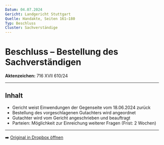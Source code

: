 ```yaml
---
Datum: 04.07.2024
Gericht: Landgericht Stuttgart
Quelle: Handakte, Seiten 161–180
Typ: Beschluss
Cluster: Sachverständige
---
```


# Beschluss – Bestellung des Sachverständigen

**Aktenzeichen:** 716 XVII 610/24  

---

## Inhalt
- Gericht weist Einwendungen der Gegenseite vom 18.06.2024 zurück  
- Bestellung des vorgeschlagenen Gutachters wird angeordnet  
- Gutachter wird vom Gericht angeschrieben und beauftragt  
- Parteien: Möglichkeit zur Einreichung weiterer Fragen (Frist: 2 Wochen)  

---

➡️ [Original in Dropbox öffnen](https://www.dropbox.com/scl/fi/obaal6mb9o7g0utrnatl8/20250801_Handakte-nur-gerichtlich.pdf?dl=0)
